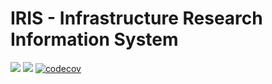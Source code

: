 # IRIS - Infrastructure Research Information System
![](https://github.com/lawrence-b/iris/workflows/Data%20Collection%20System/badge.svg)
![](https://github.com/lawrence-b/iris/workflows/Web%20Server/badge.svg)
[![codecov](https://codecov.io/gh/lawrence-b/iris/branch/master/graph/badge.svg?token=yzF2kxTgQs)](https://codecov.io/gh/lawrence-b/iris)
